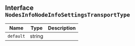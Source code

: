 ## Interface `NodesInfoNodeInfoSettingsTransportType`

| Name | Type | Description |
| - | - | - |
| `default` | string | &nbsp; |
